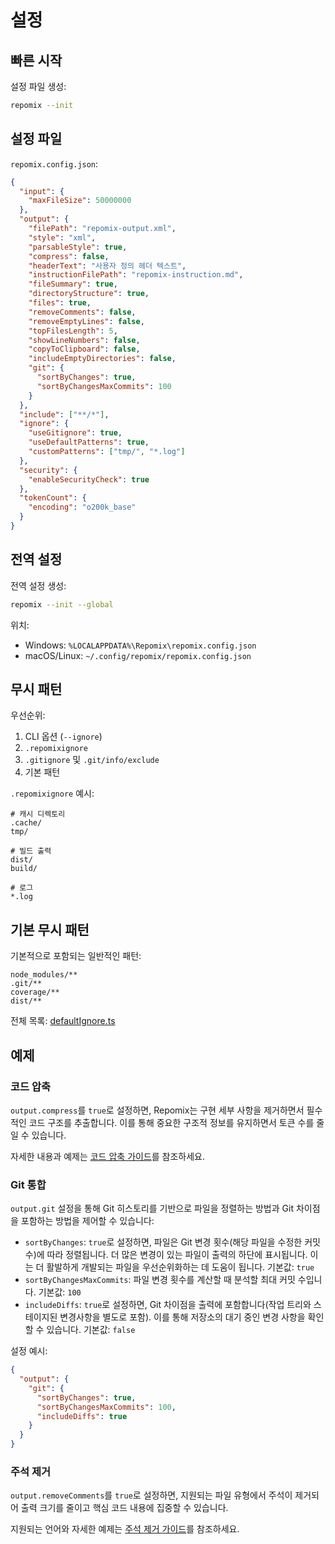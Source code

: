 # 설정

## 빠른 시작

설정 파일 생성:
```bash
repomix --init
```

## 설정 파일

`repomix.config.json`:
```json
{
  "input": {
    "maxFileSize": 50000000
  },
  "output": {
    "filePath": "repomix-output.xml",
    "style": "xml",
    "parsableStyle": true,
    "compress": false,
    "headerText": "사용자 정의 헤더 텍스트",
    "instructionFilePath": "repomix-instruction.md",
    "fileSummary": true,
    "directoryStructure": true,
    "files": true,
    "removeComments": false,
    "removeEmptyLines": false,
    "topFilesLength": 5,
    "showLineNumbers": false,
    "copyToClipboard": false,
    "includeEmptyDirectories": false,
    "git": {
      "sortByChanges": true,
      "sortByChangesMaxCommits": 100
    }
  },
  "include": ["**/*"],
  "ignore": {
    "useGitignore": true,
    "useDefaultPatterns": true,
    "customPatterns": ["tmp/", "*.log"]
  },
  "security": {
    "enableSecurityCheck": true
  },
  "tokenCount": {
    "encoding": "o200k_base"
  }
}
```

## 전역 설정

전역 설정 생성:
```bash
repomix --init --global
```

위치:
- Windows: `%LOCALAPPDATA%\Repomix\repomix.config.json`
- macOS/Linux: `~/.config/repomix/repomix.config.json`

## 무시 패턴

우선순위:
1. CLI 옵션 (`--ignore`)
2. `.repomixignore`
3. `.gitignore` 및 `.git/info/exclude`
4. 기본 패턴

`.repomixignore` 예시:
```text
# 캐시 디렉토리
.cache/
tmp/

# 빌드 출력
dist/
build/

# 로그
*.log
```

## 기본 무시 패턴

기본적으로 포함되는 일반적인 패턴:
```text
node_modules/**
.git/**
coverage/**
dist/**
```

전체 목록: [defaultIgnore.ts](https://github.com/yamadashy/repomix/blob/main/src/config/defaultIgnore.ts)

## 예제

### 코드 압축

`output.compress`를 `true`로 설정하면, Repomix는 구현 세부 사항을 제거하면서 필수적인 코드 구조를 추출합니다. 이를 통해 중요한 구조적 정보를 유지하면서 토큰 수를 줄일 수 있습니다.

자세한 내용과 예제는 [코드 압축 가이드](code-compress)를 참조하세요.

### Git 통합

`output.git` 설정을 통해 Git 히스토리를 기반으로 파일을 정렬하는 방법과 Git 차이점을 포함하는 방법을 제어할 수 있습니다:

- `sortByChanges`: `true`로 설정하면, 파일은 Git 변경 횟수(해당 파일을 수정한 커밋 수)에 따라 정렬됩니다. 더 많은 변경이 있는 파일이 출력의 하단에 표시됩니다. 이는 더 활발하게 개발되는 파일을 우선순위화하는 데 도움이 됩니다. 기본값: `true`
- `sortByChangesMaxCommits`: 파일 변경 횟수를 계산할 때 분석할 최대 커밋 수입니다. 기본값: `100`
- `includeDiffs`: `true`로 설정하면, Git 차이점을 출력에 포함합니다(작업 트리와 스테이지된 변경사항을 별도로 포함). 이를 통해 저장소의 대기 중인 변경 사항을 확인할 수 있습니다. 기본값: `false`

설정 예시:
```json
{
  "output": {
    "git": {
      "sortByChanges": true,
      "sortByChangesMaxCommits": 100,
      "includeDiffs": true
    }
  }
}
```

### 주석 제거

`output.removeComments`를 `true`로 설정하면, 지원되는 파일 유형에서 주석이 제거되어 출력 크기를 줄이고 핵심 코드 내용에 집중할 수 있습니다.

지원되는 언어와 자세한 예제는 [주석 제거 가이드](comment-removal)를 참조하세요.
